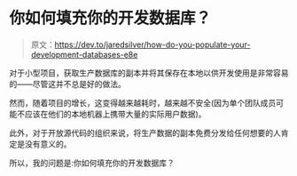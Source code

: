 # 你如何填充你的开发数据库？

> 原文：<https://dev.to/jaredsilver/how-do-you-populate-your-development-databases-e8e>

对于小型项目，获取生产数据库的副本并将其保存在本地以供开发使用是非常容易的——尽管这并不总是好的做法。

然而，随着项目的增长，这变得越来越耗时，越来越不安全(因为单个团队成员可能不应该在他们的本地机器上携带大量的实际用户数据)。

此外，对于开放源代码的组织来说，将生产数据的副本免费分发给任何想要的人肯定是没有意义的。

所以，我的问题是:你如何填充你的开发数据库？